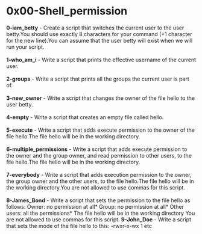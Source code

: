 # 0x00-Shell_permission<br/>
**0-iam_betty** - Create a script that switches the current user to the user betty.You should use exactly 8 characters for your command (+1 character for the new line).You can assume that the user betty will exist when we will run your script.<br/><br/>
**1-who_am_i** - Write a script that prints the effective username of the current user. <br/><br/>
**2-groups** - Write a script that prints all the groups the current user is part of.<br/><br/>
**3-new_owner** - Write a script that changes the owner of the file hello to the user betty.<br/><br/>
**4-empty** - Write a script that creates an empty file called hello.<br/><br/>
**5-execute** - Write a script that adds execute permission to the owner of the file hello.The file hello will be in the working directory.<br/><br/>
**6-multiple_permissions** - Write a script that adds execute permission to the owner and the group owner, and read permission to other users, to the file hello.The file hello will be in the working directory.<br/><br/>
**7-everybody** - Write a script that adds execution permission to the owner, the group owner and the other users, to the file hello.The file hello will be in the working directory.You are not allowed to use commas for this script.<br/><br/>
**8-James_Bond** - Write a script that sets the permission to the file hello as follows: Owner: no permission at all* Group: no permission at all* Other users: all the permissions* The file hello will be in the working directory You are not allowed to use commas for this script.
**9-John_Doe** - Write a script that sets the mode of the file hello to this: -rwxr-x-wx 1 etc<br/><br/>
